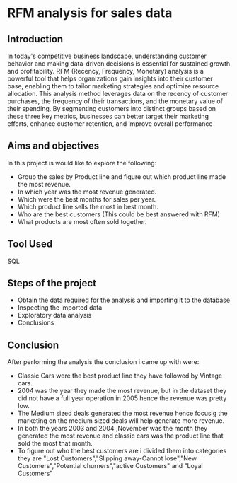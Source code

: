 # RFM analysis for sales data

## Introduction
In today's competitive business landscape, understanding customer behavior and making data-driven decisions is essential for sustained growth and profitability. RFM (Recency, Frequency, Monetary) analysis is a powerful tool that helps organizations gain insights into their customer base, enabling them to tailor marketing strategies and optimize resource allocation. This analysis method leverages data on the recency of customer purchases, the frequency of their transactions, and the monetary value of their spending. By segmenting customers into distinct groups based on these three key metrics, businesses can better target their marketing efforts, enhance customer retention, and improve overall performance

## Aims and objectives

In this project is would like to explore the following:

- Group the sales by Product line and figure out which product line made the most revenue.
-  In which year was the most revenue generated.
-  Which were the best months for sales per year.
-  Which product line sells the most in best month.
-  Who are the best customers (This could be best answered with RFM)
-  What products are most often sold together.
## Tool Used
SQL

## Steps of the project
- Obtain the data required for the analysis and importing it to the database
- Inspecting the imported data
- Exploratory data analysis
- Conclusions

## Conclusion

After performing the analysis the conclusion i came up with were:

- Classic Cars were the best product line they have followed by Vintage cars.
- 2004 was the year they made the most revenue, but in the dataset they did not have a full year operation in 2005 hence the revenue was pretty low.
- The Medium sized deals generated the most revenue hence focusig the marketing on the medium sized deals will help generate more revenue.
- In both the years 2003 and 2004 ,November was the month they generated the most revenue and classic cars was the product line that sold the most that month.
- To figure out who the best customers are i divided them into categories they are "Lost Customers","Slipping away-Cannot lose","New Customers","Potential churners","active Customers" and "Loyal Customers"
